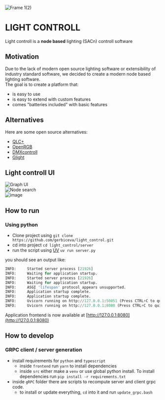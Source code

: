 
![Frame 1(2)](https://github.com/user-attachments/assets/8ad9f278-dc94-4e21-be03-4fac26b738db)

# LIGHT CONTROLL

Light controll is a **node based** lighting (SACn) controll software

## Motivation

Due to the lack of modern open source lighting software or extensibility of industry standard software, we decided to create a modern node based lighting software.  
The goal is to create a platform that:
- is easy to use
- is easy to extend with custom features
- comes "batteries included" with basic features

## Alternatives

Here are some open source alternatives:

- [QLC+](https://www.qlcplus.org/)
- [OpenRGB](https://openrgb.org/)
- [DMXcontroll](https://www.dmxcontrol.de/de/)
- [Glight](https://github.com/aroffringa/glight)

## Light controll UI

![Graph UI](https://github.com/user-attachments/assets/9385f09c-e6f1-4416-b2c3-46b4356d035a)  
![Node search](https://github.com/user-attachments/assets/b85110e8-9795-400c-8595-0f5f371bcd87)  
![image](https://github.com/user-attachments/assets/7292ff60-7cf7-478f-9ad2-23ae2dba6086)  



## How to run
### Using python

- Clone project using `git clone https://github.com/gerbiceva/light_control.git`
- cd into project `cd light_control/server`
- run the script using [UV](https://astral.sh/blog/uv) `uv run server.py`

you should see an output like:  
```py
INFO:     Started server process [21926]
INFO:     Waiting for application startup.
INFO:     Started server process [21926]
INFO:     Waiting for application startup.
INFO:     ASGI 'lifespan' protocol appears unsupported.
INFO:     Application startup complete.
INFO:     Application startup complete.
INFO:     Uvicorn running on http://127.0.0.1:50051 (Press CTRL+C to quit)
INFO:     Uvicorn running on http://127.0.0.1:8080 (Press CTRL+C to quit)
```
Application frontend is now available at [http://127.0.0.1:8080](http://127.0.0.1:8080)

## How to develop
### GRPC  client / server generation

- install requirements for `python` and `typescript`
  - inside `frontend` run `yarn` to install dependencies
  - inside `src` either make a `venv` or use global python install. To install dependencies run `pip install -r requirements.txt`
- inside `gRPC` folder there are scripts to recompute server and client grpc code.
  - to install or update everything, `cd` into it and run `update_grpc.bash`
